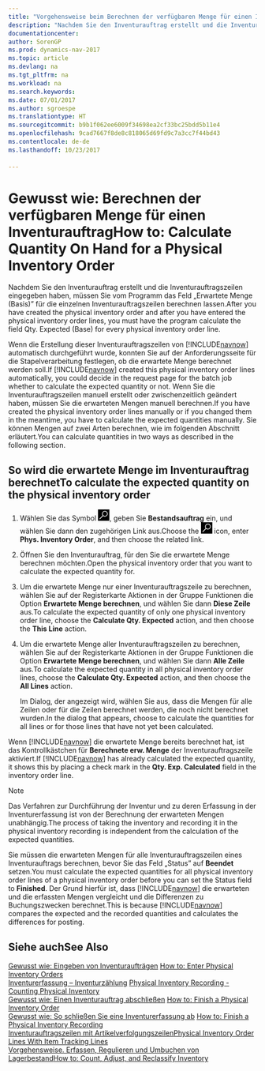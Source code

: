 ```yaml
---
title: "Vorgehensweise beim Berechnen der verfügbaren Menge für einen Inventurauftrag"
description: "Nachdem Sie den Inventurauftrag erstellt und die Inventurauftragszeilen eingegeben haben, müssen Sie vom Programm das Feld „Erwartete Menge (Basis)” für die einzelnen Inventurauftragszeilen berechnen lassen."
documentationcenter: 
author: SorenGP
ms.prod: dynamics-nav-2017
ms.topic: article
ms.devlang: na
ms.tgt_pltfrm: na
ms.workload: na
ms.search.keywords: 
ms.date: 07/01/2017
ms.author: sgroespe
ms.translationtype: HT
ms.sourcegitcommit: b9b1f062ee6009f34698ea2cf33bc25bdd5b11e4
ms.openlocfilehash: 9cad7667f8de8c818065d69fd9c7a3cc7f44bd43
ms.contentlocale: de-de
ms.lasthandoff: 10/23/2017

---
```

# <a name="how-to-calculate-quantity-on-hand-for-a-physical-inventory-order"></a><span data-ttu-id="3334f-103">Gewusst wie: Berechnen der verfügbaren Menge für einen Inventurauftrag</span><span class="sxs-lookup"><span data-stu-id="3334f-103">How to: Calculate Quantity On Hand for a Physical Inventory Order</span></span>
<span data-ttu-id="3334f-104">Nachdem Sie den Inventurauftrag erstellt und die Inventurauftragszeilen eingegeben haben, müssen Sie vom Programm das Feld „Erwartete Menge (Basis)” für die einzelnen Inventurauftragszeilen berechnen lassen.</span><span class="sxs-lookup"><span data-stu-id="3334f-104">After you have created the physical inventory order and after you have entered the physical inventory order lines, you must have the program calculate the field Qty. Expected (Base) for every physical inventory order line.</span></span>  

<span data-ttu-id="3334f-105">Wenn die Erstellung dieser Inventurauftragszeilen von [!INCLUDE[navnow](../../includes/navnow_md.md)] automatisch durchgeführt wurde, konnten Sie auf der Anforderungsseite für die Stapelverarbeitung festlegen, ob die erwartete Menge berechnet werden soll.</span><span class="sxs-lookup"><span data-stu-id="3334f-105">If [!INCLUDE[navnow](../../includes/navnow_md.md)] created this physical inventory order lines automatically, you could decide in the request page for the batch job whether to calculate the expected quantity or not.</span></span> <span data-ttu-id="3334f-106">Wenn Sie die Inventurauftragszeilen manuell erstellt oder zwischenzeitlich geändert haben, müssen Sie die erwarteten Mengen manuell berechnen.</span><span class="sxs-lookup"><span data-stu-id="3334f-106">If you have created the physical inventory order lines manually or if you changed them in the meantime, you have to calculate the expected quantities manually.</span></span> <span data-ttu-id="3334f-107">Sie können Mengen auf zwei Arten berechnen, wie im folgenden Abschnitt erläutert.</span><span class="sxs-lookup"><span data-stu-id="3334f-107">You can calculate quantities in two ways as described in the following section.</span></span>  

## <a name="to-calculate-the-expected-quantity-on-the-physical-inventory-order"></a><span data-ttu-id="3334f-108">So wird die erwartete Menge im Inventurauftrag berechnet</span><span class="sxs-lookup"><span data-stu-id="3334f-108">To calculate the expected quantity on the physical inventory order</span></span>  

1.  <span data-ttu-id="3334f-109">Wählen Sie das Symbol ![Nach Seite oder Bericht suchen](../../media/ui-search/search_small.png "Symbol „Nach Seite oder Bericht suchen”"), geben Sie **Bestandsauftrag** ein, und wählen Sie dann den zugehörigen Link aus.</span><span class="sxs-lookup"><span data-stu-id="3334f-109">Choose the ![Search for Page or Report](../../media/ui-search/search_small.png "Search for Page or Report icon") icon, enter **Phys. Inventory Order**, and then choose the related link.</span></span>  
2.  <span data-ttu-id="3334f-110">Öffnen Sie den Inventurauftrag, für den Sie die erwartete Menge berechnen möchten.</span><span class="sxs-lookup"><span data-stu-id="3334f-110">Open the physical inventory order that you want to calculate the expected quantity for.</span></span>  
3.  <span data-ttu-id="3334f-111">Um die erwartete Menge nur einer Inventurauftragszeile zu berechnen, wählen Sie auf der Registerkarte Aktionen in der Gruppe Funktionen die Option **Erwartete Menge berechnen**, und wählen Sie dann **Diese Zeile** aus.</span><span class="sxs-lookup"><span data-stu-id="3334f-111">To calculate the expected quantity of only one physical inventory order line, choose the **Calculate Qty. Expected** action, and then choose the **This Line** action.</span></span>  
4.  <span data-ttu-id="3334f-112">Um die erwartete Menge aller Inventurauftragszeilen zu berechnen, wählen Sie auf der Registerkarte Aktionen in der Gruppe Funktionen die Option **Erwartete Menge berechnen**, und wählen Sie dann **Alle Zeile** aus.</span><span class="sxs-lookup"><span data-stu-id="3334f-112">To calculate the expected quantity in all physical inventory order lines, choose the **Calculate Qty. Expected** action, and then choose the **All Lines** action.</span></span>  

    <span data-ttu-id="3334f-113">Im Dialog, der angezeigt wird, wählen Sie aus, dass die Mengen für alle Zeilen oder für die Zeilen berechnet werden, die noch nicht berechnet wurden.</span><span class="sxs-lookup"><span data-stu-id="3334f-113">In the dialog that appears, choose to calculate the quantities for all lines or for those lines that have not yet been calculated.</span></span>  

<span data-ttu-id="3334f-114">Wenn [!INCLUDE[navnow](../../includes/navnow_md.md)] die erwartete Menge bereits berechnet hat, ist das Kontrollkästchen für **Berechnete erw. Menge** der Inventurauftragszeile aktiviert.</span><span class="sxs-lookup"><span data-stu-id="3334f-114">If [!INCLUDE[navnow](../../includes/navnow_md.md)] has already calculated the expected quantity, it shows this by placing a check mark in the **Qty. Exp. Calculated** field in the inventory order line.</span></span>  

> [!NOTE]  
>  <span data-ttu-id="3334f-115">Das Verfahren zur Durchführung der Inventur und zu deren Erfassung in der Inventurerfassung ist von der Berechnung der erwarteten Mengen unabhängig.</span><span class="sxs-lookup"><span data-stu-id="3334f-115">The process of taking the inventory and recording it in the physical inventory recording is independent from the calculation of the expected quantities.</span></span>  

<span data-ttu-id="3334f-116">Sie müssen die erwarteten Mengen für alle Inventurauftragszeilen eines Inventurauftrags berechnen, bevor Sie das Feld „Status” auf **Beendet** setzen.</span><span class="sxs-lookup"><span data-stu-id="3334f-116">You must calculate the expected quantities for all physical inventory order lines of a physical inventory order before you can set the Status field to **Finished**.</span></span> <span data-ttu-id="3334f-117">Der Grund hierfür ist, dass [!INCLUDE[navnow](../../includes/navnow_md.md)] die erwarteten und die erfassten Mengen vergleicht und die Differenzen zu Buchungszwecken berechnet.</span><span class="sxs-lookup"><span data-stu-id="3334f-117">This is because [!INCLUDE[navnow](../../includes/navnow_md.md)] compares the expected and the recorded quantities and calculates the differences for posting.</span></span>  

## <a name="see-also"></a><span data-ttu-id="3334f-118">Siehe auch</span><span class="sxs-lookup"><span data-stu-id="3334f-118">See Also</span></span>  
 <span data-ttu-id="3334f-119">[Gewusst wie: Eingeben von Inventuraufträgen](how-to-enter-physical-inventory-orders.md) </span><span class="sxs-lookup"><span data-stu-id="3334f-119">[How to: Enter Physical Inventory Orders](how-to-enter-physical-inventory-orders.md) </span></span>  
 <span data-ttu-id="3334f-120">[Inventurerfassung – Inventurzählung](physical-inventory-recording-counting-physical-inventory.md) </span><span class="sxs-lookup"><span data-stu-id="3334f-120">[Physical Inventory Recording - Counting Physical Inventory](physical-inventory-recording-counting-physical-inventory.md) </span></span>  
 <span data-ttu-id="3334f-121">[Gewusst wie: Einen Inventurauftrag abschließen](how-to-finish-a-physical-inventory-order.md) </span><span class="sxs-lookup"><span data-stu-id="3334f-121">[How to: Finish a Physical Inventory Order](how-to-finish-a-physical-inventory-order.md) </span></span>  
 <span data-ttu-id="3334f-122">[Gewusst wie: So schließen Sie eine Inventurerfassung ab](how-to-finish-a-physical-inventory-recording.md) </span><span class="sxs-lookup"><span data-stu-id="3334f-122">[How to: Finish a Physical Inventory Recording](how-to-finish-a-physical-inventory-recording.md) </span></span>  
 [<span data-ttu-id="3334f-123">Inventurauftragszeilen mit Artikelverfolgungszeilen</span><span class="sxs-lookup"><span data-stu-id="3334f-123">Physical Inventory Order Lines With Item Tracking Lines</span></span>](physical-inventory-order-lines-with-item-tracking-lines.md)  
 [<span data-ttu-id="3334f-124">Vorgehensweise. Erfassen, Regulieren und Umbuchen von Lagerbestand</span><span class="sxs-lookup"><span data-stu-id="3334f-124">How to: Count, Adjust, and Reclassify Inventory</span></span>](../../inventory-how-count-adjust-reclassify.md)

